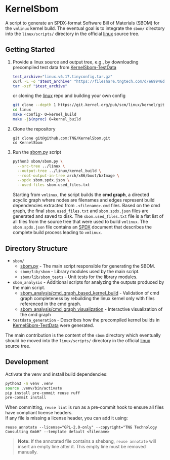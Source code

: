 <!--
SPDX-License-Identifier: GPL-2.0-only
SPDX-FileCopyrightText: 2025 TNG Technology Consulting GmbH
-->

# KernelSbom

A script to generate an SPDX-format Software Bill of Materials (SBOM) for the `vmlinux` kernel build.
The eventual goal is to integrate the `sbom/` directory into the `linux/scripts/` directory in the official [linux](https://git.kernel.org/pub/scm/linux/kernel/git/torvalds/linux.git/) source tree.

## Getting Started
1. Provide a linux source and output tree, e.g., by downloading precompiled test data from [KernelSbom-TestData](https://fileshare.tngtech.com/d/e69946da808b41f88047/files)
    ```bash
    test_archive="linux.v6.17.tinyconfig.tar.gz"
    curl -L -o "$test_archive" "https://fileshare.tngtech.com/d/e69946da808b41f88047/files/?p=%2F$test_archive&dl=1"
    tar -xzf "$test_archive"
    ```
    or cloning the [linux](https://git.kernel.org/pub/scm/linux/kernel/git/torvalds/linux.git) repo and building your own config
    ```bash
    git clone --depth 1 https://git.kernel.org/pub/scm/linux/kernel/git/torvalds/linux.git
    cd linux
    make <config> O=kernel_build
    make -j$(nproc) O=kernel_build
    ```
2. Clone the repository 
    ```
    git clone git@github.com:TNG/KernelSbom.git
    cd KernelSbom
    ```
3. Run the [sbom.py](sbom/sbom.py) script
    ```bash
    python3 sbom/sbom.py \
      --src-tree ../linux \
      --output-tree ../linux/kernel_build \
      --root-output-in-tree arch/x86/boot/bzImage \
      --spdx sbom.spdx.json \
      --used-files sbom.used_files.txt
    ```
    Starting from `vmlinux`, the script builds the **cmd graph**, a directed acyclic graph where nodes are filenames and edges represent build dependencies extracted from `.<filename>.cmd` files. Based on the cmd graph, the final `sbom.used_files.txt` and `sbom.spdx.json` files are generated and saved to disk. 
    The `sbom.used_files.txt` file is a flat list of all files from the source tree that were used to build `vmlinux`. The `sbom.spdx.json` file contains an [SPDX](https://github.com/spdx) document that describes the complete build process leading to `vmlinux`.

## Directory Structure

- `sbom/`
  - [sbom.py](sbom/sbom.py) - The main script responsible for generating the SBOM.
  - `sbom/lib/sbom` - Library modules used by the main script.
  - `sbom/lib/sbom_tests` - Unit tests for the library modules.
- `sbom_analysis` - Additional scripts for analyzing the outputs produced by the main script.
  - [sbom_analysis/cmd_graph_based_kernel_build](sbom_analysis/cmd_graph_based_kernel_build/README.md) - Validation of cmd graph completeness by rebuilding the linux kernel only with files referenced in the cmd graph.
  - [sbom_analysis/cmd_graph_visualization](sbom_analysis/cmd_graph_visualization/README.md) - Interactive visualization of the cmd graph
- `testdata_generation` - Describes how the precompiled kernel builds in [KernelSbom-TestData](https://fileshare.tngtech.com/library/98e7e6f8-bffe-4a55-a8d2-817d4f3e51e8/KernelSbom-TestData/) were generated.

The main contribution is the content of the `sbom` directory which eventually should be moved into the `linux/scripts/` directory in the official [linux](https://git.kernel.org/pub/scm/linux/kernel/git/torvalds/linux.git/) source tree.

## Development

Activate the venv and install build dependencies:
```bash
python3 -m venv .venv
source .venv/bin/activate
pip install pre-commit reuse ruff
pre-commit install
```

When committing, `reuse lint` is run as a pre-commit hook to ensure all files have compliant license headers.  
If any file is missing a license header, you can add it using:
```
reuse annotate --license="GPL-2.0-only" --copyright="TNG Technology Consulting GmbH" --template default <filename>
```
> **Note:** If the annotated file contains a shebang, `reuse annotate` will insert an empty line after it. This empty line must be removed manually.
